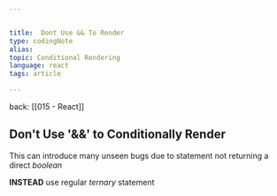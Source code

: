 ```yaml
---


title:  Dont Use && To Render
type: codingNote
alias:
topic: Conditional Rendering 
language: react
tags: article

---
```


back: [[015 - React]]

## Don't Use '&&' to Conditionally Render

This can introduce many unseen bugs due to statement not returning a direct *boolean*


**INSTEAD** use regular *ternary* statement

